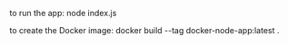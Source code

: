 


to run the app:
node index.js


to create the Docker image:
docker build --tag docker-node-app:latest .
